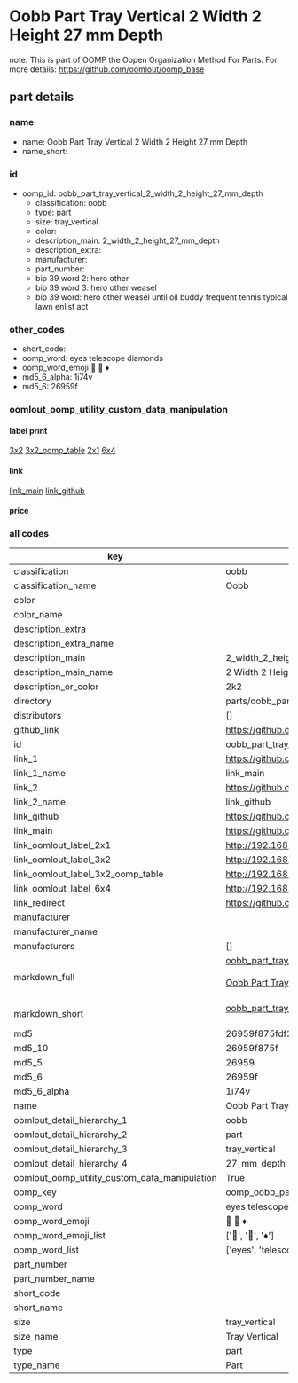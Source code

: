 # Oobb Part Tray Vertical 2 Width 2 Height 27 mm Depth  

note: This is part of OOMP the Oopen Organization Method For Parts. For more details: https://github.com/oomlout/oomp_base

##  part details
  







### name
* name: Oobb Part Tray Vertical 2 Width 2 Height 27 mm Depth
* name_short: 
### id
* oomp_id: oobb_part_tray_vertical_2_width_2_height_27_mm_depth
  * classification: oobb
  * type: part
  * size: tray_vertical
  * color: 
  * description_main: 2_width_2_height_27_mm_depth
  * description_extra: 
  * manufacturer: 
  * part_number: 
  * bip 39 word 2: hero other
  * bip 39 word 3: hero other weasel
  * bip 39 word: hero other weasel until oil buddy frequent tennis typical lawn enlist act

### other_codes
* short_code: 
* oomp_word: eyes telescope diamonds
* oomp_word_emoji :eyes: :telescope: :diamonds:
* md5_6_alpha: 1i74v
* md5_6: 26959f






### oomlout_oomp_utility_custom_data_manipulation
#### label print
[3x2](http://192.168.1.245:1112/?label=oomp%201i74v)
[3x2_oomp_table](http://192.168.1.108:1112/?label=oomp%201i74v)
[2x1](http://192.168.1.242:1112/?label=oomp%201i74v)
[6x4](http://192.168.1.55:1112/?label=oomp%201i74v)    

#### link

[link_main](https://github.com/oomlout/oomlout_oomp_version_1_messy/tree/main/parts/oobb_part_tray_vertical_2_width_2_height_27_mm_depth) [link_github](https://github.com/oomlout/oomlout_oomp_version_1_messy/tree/main/parts/oobb_part_tray_vertical_2_width_2_height_27_mm_depth)                             

#### price







### all codes 
| key | value |  
| --- | --- |  
| classification | oobb |  
| classification_name | Oobb |  
| color |  |  
| color_name |  |  
| description_extra |  |  
| description_extra_name |  |  
| description_main | 2_width_2_height_27_mm_depth |  
| description_main_name | 2 Width 2 Height 27 mm Depth |  
| description_or_color | 2k2 |  
| directory | parts/oobb_part_tray_vertical_2_width_2_height_27_mm_depth |  
| distributors | [] |  
| github_link | https://github.com/oomlout/oomlout_oomp_part_src/tree/main/parts/oobb_part_tray_vertical_2_width_2_height_27_mm_depth |  
| id | oobb_part_tray_vertical_2_width_2_height_27_mm_depth |  
| link_1 | https://github.com/oomlout/oomlout_oomp_version_1_messy/tree/main/parts/oobb_part_tray_vertical_2_width_2_height_27_mm_depth |  
| link_1_name | link_main |  
| link_2 | https://github.com/oomlout/oomlout_oomp_version_1_messy/tree/main/parts/oobb_part_tray_vertical_2_width_2_height_27_mm_depth |  
| link_2_name | link_github |  
| link_github | https://github.com/oomlout/oomlout_oomp_version_1_messy/tree/main/parts/oobb_part_tray_vertical_2_width_2_height_27_mm_depth |  
| link_main | https://github.com/oomlout/oomlout_oomp_version_1_messy/tree/main/parts/oobb_part_tray_vertical_2_width_2_height_27_mm_depth |  
| link_oomlout_label_2x1 | http://192.168.1.242:1112/?label=oomp%201i74v |  
| link_oomlout_label_3x2 | http://192.168.1.245:1112/?label=oomp%201i74v |  
| link_oomlout_label_3x2_oomp_table | http://192.168.1.108:1112/?label=oomp%201i74v |  
| link_oomlout_label_6x4 | http://192.168.1.55:1112/?label=oomp%201i74v |  
| link_redirect | https://github.com/oomlout/oomlout_oomp_version_1_messy/tree/main/parts/oobb_part_tray_vertical_2_width_2_height_27_mm_depth |  
| manufacturer |  |  
| manufacturer_name |  |  
| manufacturers | [] |  
| markdown_full | [oobb_part_tray_vertical_2_width_2_height_27_mm_depth](none)<br>[](none)<br>[Oobb Part Tray Vertical 2 Width 2 Height 27 Mm Depth](none)<br><br> |  
| markdown_short | [oobb_part_tray_vertical_2_width_2_height_27_mm_depth](none)<br><br> |  
| md5 | 26959f875fdf2b9475cceee3f127435a |  
| md5_10 | 26959f875f |  
| md5_5 | 26959 |  
| md5_6 | 26959f |  
| md5_6_alpha | 1i74v |  
| name | Oobb Part Tray Vertical 2 Width 2 Height 27 mm Depth |  
| oomlout_detail_hierarchy_1 | oobb |  
| oomlout_detail_hierarchy_2 | part |  
| oomlout_detail_hierarchy_3 | tray_vertical |  
| oomlout_detail_hierarchy_4 | 27_mm_depth |  
| oomlout_oomp_utility_custom_data_manipulation | True |  
| oomp_key | oomp_oobb_part_tray_vertical_2_width_2_height_27_mm_depth |  
| oomp_word | eyes telescope diamonds |  
| oomp_word_emoji | :eyes: :telescope: :diamonds: |  
| oomp_word_emoji_list | [':eyes:', ':telescope:', ':diamonds:'] |  
| oomp_word_list | ['eyes', 'telescope', 'diamonds'] |  
| part_number |  |  
| part_number_name |  |  
| short_code |  |  
| short_name |  |  
| size | tray_vertical |  
| size_name | Tray Vertical |  
| type | part |  
| type_name | Part |  
